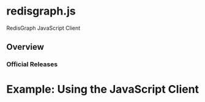 # redisgraph.js

RedisGraph JavaScript Client

## Overview

### Official Releases


# Example: Using the JavaScript Client

```javascript


```
